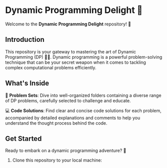 # Dynamic Programming Delight 🚀

Welcome to the **Dynamic Programming Delight** repository! 🌟

## Introduction

This repository is your gateway to mastering the art of Dynamic Programming (DP) 🧠💡. Dynamic programming is a powerful problem-solving technique that can be your secret weapon when it comes to tackling complex computational problems efficiently.

## What's Inside

📂 **Problem Sets**: Dive into well-organized folders containing a diverse range of DP problems, carefully selected to challenge and educate.

💻 **Code Solutions**: Find clear and concise code solutions for each problem, accompanied by detailed explanations and comments to help you understand the thought process behind the code.

## Get Started

Ready to embark on a dynamic programming adventure? 🚀

1. Clone this repository to your local machine:

